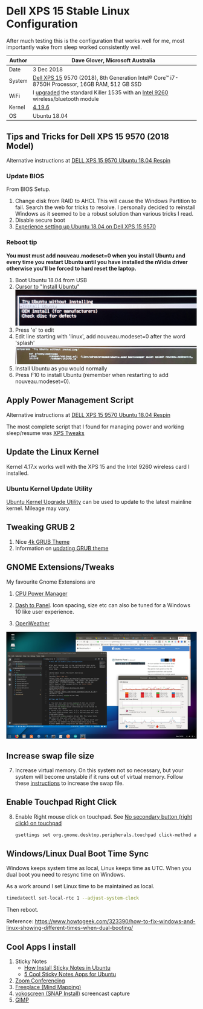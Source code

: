 # Dell XPS 15 Stable Linux Configuration

After much testing this is the configuration that works well for me, most importantly wake from sleep worked consistently well.



|Author  |Dave Glover, Microsoft Australia  |
|---------|---------|
|Date     | 3 Dec 2018 |
|System     | [Dell XPS 15](https://www.dell.com/en-au/shop/dell-laptops/new-xps-15/spd/xps-15-9570-laptop/b510521au) 9570 (2018), 8th Generation Intel® Core™ i7-8750H Processor, 16GB RAM, 512 GB SSD        |
|WiFi     | I [upgraded](https://www.youtube.com/watch?v=hAKpjfc2hs8&t=146s) the standard Killer 1535 with an [Intel 9260]((https://ark.intel.com/products/99445/Intel-Wireless-AC-9260)) wireless/bluetooth module      |
|Kernel     |   [4.19.6](http://kernel.ubuntu.com/~kernel-ppa/mainline/v4.19.6/)      |
| OS | Ubuntu 18.04 |


## Tips and Tricks for Dell XPS 15 9570 (2018 Model)

Alternative instructions at [DELL XPS 15 9570 Ubuntu 18.04 Respin](https://github.com/JackHack96/dell-xps-9570-ubuntu-respin)

### Update BIOS

From BIOS Setup.

1. Change disk from RAID to AHCI. This will cause the Windows Partition to fail. Search the web for tricks to resolve. I personally decided to reinstall Windows as it seemed to be a robust solution than various tricks I read.
2. Disable secure boot
3. [Experience setting up Ubuntu 18.04 on Dell XPS 15 9570](https://medium.com/@peterpang_84917/personal-experience-of-installing-ubuntu-18-04-lts-on-xps-15-9570-3e53b6cfeefe)

### Reboot tip

**You must must add nouveau.modeset=0 when you install Ubuntu and every time you restart Ubuntu until you have installed the nVidia driver otherwise you'll be forced to hard reset the laptop.**

1. Boot Ubuntu 18.04 from USB
2. Cursor to "Install Ubuntu"
![install](../resources/install-ubuntu.jpg)
3. Press 'e' to edit
4. Edit line starting with 'linux', add nouveau.modeset=0 after the word 'splash'
![options](../resources/set-boot-options.jpg)
5. Install Ubuntu as you would normally
6. Press F10 to install Ubuntu (remember when restarting to add nouveau.modeset=0).

## Apply Power Management Script

Alternative instructions at [DELL XPS 15 9570 Ubuntu 18.04 Respin](https://github.com/JackHack96/dell-xps-9570-ubuntu-respin)

The most complete script that I found for managing power and working sleep/resume was [XPS Tweaks](https://github.com/JackHack96/dell-xps-9570-ubuntu-respin/blob/master/xps-tweaks.sh)

## Update the Linux Kernel

Kernel 4.17.x works well with the XPS 15 and the Intel 9260 wireless card I installed.

### Ubuntu Kernel Update Utility

[Ubuntu Kernel Upgrade Utility](http://www.teejeetech.in/p/ukuu-kernel-upgrade-utility.html) can be used to update to the latest mainline kernel. Mileage may vary.

<!-- 1. See [How to Install Kernel 4.17 in Ubuntu / Linux Mint](http://ubuntuhandbook.org/index.php/2018/06/install-linux-kernel-4-17-ubuntu-18-04/)
2. Download Linux Kernel [4.17.19](http://kernel.ubuntu.com/~kernel-ppa/mainline/v4.17.19/)
    1. Download the following files
        1. linux-headers-4.17.19-041719_4.17.19-041719.201808240919_all.deb
        2. linux-headers-4.17.19-041719-generic_4.17.19-041719.201808240919_amd64.deb
        3. linux-image-unsigned-4.17.19-041719-generic_4.17.19-041719.201808240919_amd64.deb
        4. linux-modules-4.17.19-041719-generic_4.17.19-041719.201808240919_amd64.deb
    2. Install with sudo dpkg -i *.deb
    3. Reboot

### Uninstalling a kernel

1. Boot system to alternate kernel
2. From terminal

    ```bash
    sudo dpkg --purge linux-headers-<version>-generic
    sudo dpkg --purge linux-headers-<version>
    sudo dpkg --purge linux-image-unsigned-<version>
    sudo dpkg --purge linux-modules-<version>-generic
    ``` -->

## Tweaking GRUB 2

1. Nice [4k GRUB Theme](https://github.com/arjmacedo/grub_theme_4k)
2. Information on [updating GRUB theme](http://ubuntuguide.net/beautify-grub-2-boot-loader-by-installing-themes)

## GNOME Extensions/Tweaks

My favourite Gnome Extensions are

1. [CPU Power Manager](https://extensions.gnome.org/extension/945/cpu-power-manager/)

2. [Dash to Panel](https://extensions.gnome.org/extension/1160/dash-to-panel/). Icon spacing, size etc can also be tuned for a Windows 10 like user experience.

3. [OpenWeather](https://extensions.gnome.org/extension/750/openweather/)

![Ubuntu Desktop with Dash to Panel](../resources/ubuntu-desktop.jpg)

## Increase swap file size

7. Increase virtual memory. On this system not so necessary, but your system will become unstable if it runs out of virtual memory. Follow these [instructions](https://askubuntu.com/questions/927854/how-do-i-increase-the-size-of-swapfile-without-removing-it-in-the-terminal) to increase the swap file.

## Enable Touchpad Right Click

8. Enable Right mouse click on touchpad. See [No secondary button (right click) on touchpad](https://askubuntu.com/questions/1028776/no-secondary-button-right-click-on-touchpad)

    ```bash
    gsettings set org.gnome.desktop.peripherals.touchpad click-method areas
    ```

## Windows/Linux Dual Boot Time Sync

Windows keeps system time as local, Linux keeps time as UTC. When you dual boot you need to resync time on Windows.

As a work around I set Linux time to be maintained as local.

```bash
timedatectl set-local-rtc 1 --adjust-system-clock
```

Then reboot.

Reference: https://www.howtogeek.com/323390/how-to-fix-windows-and-linux-showing-different-times-when-dual-booting/

## Cool Apps I install

1. Sticky Notes
    - [How Install Sticky Notes in Ubuntu](https://www.bettertechtips.com/ubuntu/install-sticky-notes-ubuntu/)
    - [5 Cool Sticky Notes Apps for Ubuntu](https://www.bettertechtips.com/ubuntu/sticky-notes-ubuntu/)
2. [Zoom Conferencing](https://support.zoom.us/hc/en-us/articles/204206269-Linux-Installation)
3. [Freeplace (Mind Mapping)](https://www.freeplane.org/wiki/index.php/Freeplane_installation_for_Ubuntu_OS)
4. [vokoscreen (SNAP Install)]() screencast capture
5. [GIMP](https://itsfoss.com/gimp-2-10-release/)
